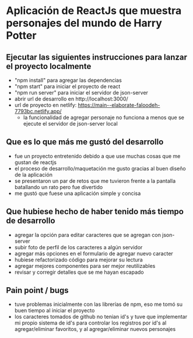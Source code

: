 # Aplicación de ReactJs que muestra personajes del mundo de Harry Potter

## Ejecutar las siguientes instrucciones para lanzar el proyecto localmente
* "npm install" para agregar las dependencias
* "npm start" para iniciar el proyecto de react
* "npm run server" para iniciar el servidor de json-server
* abrir url de desarrollo en http://localhost:3000/
* url de proyecto en netlify: https://main--elaborate-faloodeh-7793bc.netlify.app/ 
    - la funcionalidad de agregar personaje no funciona a menos que se ejecute el servidor de json-server local

## Que es lo que más me gustó del desarrollo
* fue un proyecto entretenido debido a que use muchas cosas que me gustan de reactjs
* el proceso de desarrollo/maquetación me gusto gracias al buen diseño de la aplicación
* se presentaron un par de retos que me tuvieron frente a la pantalla batallando un rato pero fue divertido
* me gustó que fuese una aplicación simple y concisa 

## Que hubiese hecho de haber tenido más tiempo de desarrollo
* agregar la opción para editar caracteres que se agregan con json-server
* subir foto de perfil de los caracteres a algún servidor
* agregar más opciones en el formulario de agregar nuevo caracter
* hubiese refactorizado código para mejorar su lectura
* agregar mejores componentes para ser mejor reutilizables
* revisar y corregir detalles que se me hayan escapado

## Pain point / bugs 
* tuve problemas inicialmente con las librerías de npm, eso me tomó su buen tiempo al iniciar el proyecto
* los caracteres tomados de github no tenian id's y tuve que implementar mi propio sistema de id's 
  para controlar los registros por id's al agregar/eliminar favoritos, y al agregar/eliminar nuevos personajes